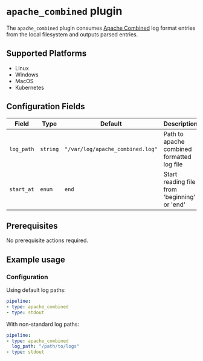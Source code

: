 # `apache_combined` plugin

The `apache_combined` plugin consumes [Apache Combined](https://httpd.apache.org/docs/2.4/logs.html) log format entries from the local filesystem and outputs parsed entries.

## Supported Platforms

- Linux
- Windows
- MacOS
- Kubernetes

## Configuration Fields

| Field | Type | Default | Description |
| --- | --- | --- | --- |
| `log_path` | `string` | `"/var/log/apache_combined.log"` | Path to apache combined formatted log file |
| `start_at` | `enum` | `end` | Start reading file from 'beginning' or 'end' |

## Prerequisites

No prerequisite actions required.

## Example usage

### Configuration

Using default log paths:

```yaml
pipeline:
- type: apache_combined
- type: stdout

```

With non-standard log paths:

```yaml
pipeline:
- type: apache_combined
  log_path: "/path/to/logs"
- type: stdout

```

